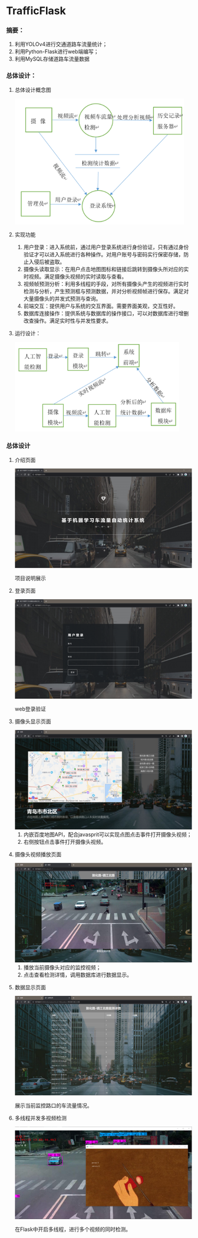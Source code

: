 # TrafficFlask
### 摘要：

1. 利用YOLOv4进行交通道路车流量统计；
2. 利用Python-Flask进行web端编写；
3. 利用MySQL存储道路车流量数据

### 总体设计：

1. 总体设计概念图

   <img src="https://github.com/ZCharon/TrafficFlask/blob/main/README.assets/overall_design_flow_chart.png" alt="overall_design_flow_chart" style="zoom:80%;" />

2. 实现功能

   1. 用户登录：进入系统前，通过用户登录系统进行身份验证，只有通过身份验证才可以进入系统进行各种操作。对用户账号与密码实行保密存储，防止入侵后被盗取。
   2. 摄像头读取显示：在用户点击地图图标和链接后跳转到摄像头所对应的实时视频。满足摄像头视频的实时读取与查看。
   3. 视频帧预测分析：利用多线程的手段，对所有摄像头产生的视频进行实时检测与分析，产生预测框与预测数据，并对分析视频帧进行保存。满足对大量摄像头的并发式预测与查询。
   4. 前端交互：提供用户与系统的交互界面。需要界面美观，交互性好。
   5. 数据库连接操作：提供系统与数据库的操作接口，可以对数据库进行增删改查操作。满足实时性与并发性要求。

3. 运行设计：

   <img src="https://github.com/ZCharon/TrafficFlask/blob/main/README.assets/run_design.png" alt="run_design" style="zoom:80%;" />

### 总体设计

1. 介绍页面

   <img src="https://github.com/ZCharon/TrafficFlask/blob/main/README.assets/pre_page_.png" alt="pre_page_" style="zoom:67%;" />

   项目说明展示

2. 登录页面

   <img src="https://github.com/ZCharon/TrafficFlask/blob/main/README.assets/login_page.png" alt="login_page" style="zoom:67%;" />

   web登录验证

3. 摄像头显示页面

   <img src="https://github.com/ZCharon/TrafficFlask/blob/main/README.assets/main_page.png" alt="main_page" style="zoom:67%;" />

   1. 内嵌百度地图API，配合javasprit可以实现点图点击事件打开摄像头视频；
   2. 右侧按钮点击事件打开摄像头视频。

4. 摄像头视频播放页面

   <img src="https://github.com/ZCharon/TrafficFlask/blob/main/README.assets/camers_show_page.png" alt="camers_show_page" style="zoom:67%;" />

   1. 播放当前摄像头对应的监控视频；
   2. 点击查看检测详情，调用数据库进行数据显示。

5. 数据显示页面

   <img src="https://github.com/ZCharon/TrafficFlask/blob/main/README.assets/data_show_page.png" alt="data_show_page" style="zoom:67%;" />

   展示当前监控路口的车流量情况。

6. 多线程并发多视频检测

   <img src="https://github.com/ZCharon/TrafficFlask/blob/main/README.assets/test.png" alt="test" style="zoom:67%;" />

   在Flask中开启多线程，进行多个视频的同时检测。

   
